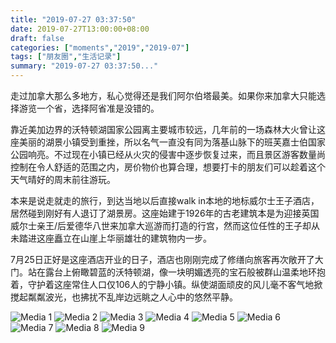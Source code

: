 ```yaml
---
title: "2019-07-27 03:37:50"
date: 2019-07-27T13:00:00+08:00
draft: false
categories: ["moments","2019","2019-07"]
tags: ["朋友圈","生活记录"]
summary: "2019-07-27 03:37:50..."
---
```


走过加拿大那么多地方，私心觉得还是我们阿尔伯塔最美。如果你来加拿大只能选择游览一个省，选择阿省准是没错的。

靠近美加边界的沃特顿湖国家公园离主要城市较远，几年前的一场森林大火曾让这座美丽的湖景小镇受到重挫，所以名气一直没有同为落基山脉下的班芙嘉士伯国家公园响亮。不过现在小镇已经从火灾的侵害中逐步恢复过来，而且景区游客数量尚控制在令人舒适的范围之内，房价物价也算合理，想要打卡的朋友们可以趁着这个天气晴好的周末前往游玩。

本来是说走就走的旅行，到达当地以后直接walk in本地的地标威尔士王子酒店，居然碰到刚好有人退订了湖景房。这座始建于1926年的古老建筑本是为迎接英国威尔士亲王/后爱德华八世来加拿大巡游而打造的行宫，然而这位任性的王子却从未踏进这座矗立在山崖上华丽雄壮的建筑物内一步。

7月25日正好是这座酒店开业的日子，酒店也刚刚完成了修缮向旅客再次敞开了大门。站在露台上俯瞰碧蓝的沃特顿湖，像一块明媚透亮的宝石般被群山温柔地环抱着，守护着这座常住人口仅106人的宁静小镇。纵使湖面顽皮的风儿毫不客气地掀搅起粼粼波光，也拂扰不乱岸边远眺之人心中的悠然平静。

![Media 1](/Moments/photos/2019-07-27/201907270337500.jpg)
![Media 2](/Moments/photos/2019-07-27/201907270337501.jpg)
![Media 3](/Moments/photos/2019-07-27/201907270337502.jpg)
![Media 4](/Moments/photos/2019-07-27/201907270337503.jpg)
![Media 5](/Moments/photos/2019-07-27/201907270337504.jpg)
![Media 6](/Moments/photos/2019-07-27/201907270337505.jpg)
![Media 7](/Moments/photos/2019-07-27/201907270337506.jpg)
![Media 8](/Moments/photos/2019-07-27/201907270337507.jpg)
![Media 9](/Moments/photos/2019-07-27/201907270337508.jpg)

